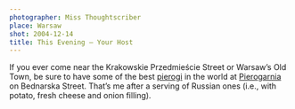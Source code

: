 ```yaml
---
photographer: Miss Thoughtscriber
place: Warsaw
shot: 2004-12-14
title: This Evening – Your Host
---
```


If you ever come near the Krakowskie Przedmieście Street or Warsaw’s Old Town, be sure to have some of the best [pierogi](http://en.wikipedia.org/wiki/Pierogi) in the world at [Pierogarnia](http://warsawvoice.pl/view/6558) on Bednarska Street. That’s me after a serving of Russian ones (i.e., with potato, fresh cheese and onion filling).
